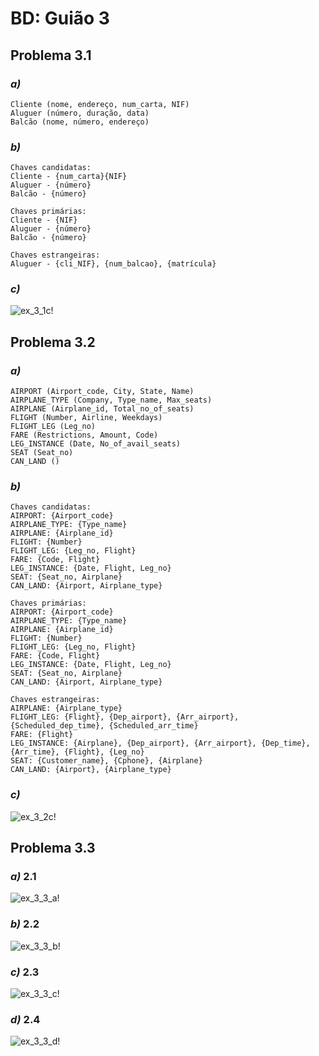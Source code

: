 # BD: Guião 3


## ​Problema 3.1
 
### *a)*

```
Cliente (nome, endereço, num_carta, NIF)
Aluguer (número, duração, data)
Balcão (nome, número, endereço)
```


### *b)* 

```
Chaves candidatas:
Cliente - {num_carta}{NIF}
Aluguer - {número}
Balcão - {número}

Chaves primárias:
Cliente - {NIF}
Aluguer - {número}
Balcão - {número}

Chaves estrangeiras:
Aluguer - {cli_NIF}, {num_balcao}, {matrícula}
```


### *c)* 

![ex_3_1c!](ex_3_1c.jpg "AnImage")


## ​Problema 3.2

### *a)*

```
AIRPORT (Airport_code, City, State, Name)
AIRPLANE_TYPE (Company, Type_name, Max_seats)
AIRPLANE (Airplane_id, Total_no_of_seats)
FLIGHT (Number, Airline, Weekdays)
FLIGHT_LEG (Leg_no)
FARE (Restrictions, Amount, Code)
LEG_INSTANCE (Date, No_of_avail_seats)
SEAT (Seat_no)
CAN_LAND ()
```


### *b)* 

```
Chaves candidatas:
AIRPORT: {Airport_code}
AIRPLANE_TYPE: {Type_name}
AIRPLANE: {Airplane_id}
FLIGHT: {Number}
FLIGHT_LEG: {Leg_no, Flight}
FARE: {Code, Flight}
LEG_INSTANCE: {Date, Flight, Leg_no}
SEAT: {Seat_no, Airplane}
CAN_LAND: {Airport, Airplane_type}

Chaves primárias:
AIRPORT: {Airport_code}
AIRPLANE_TYPE: {Type_name}
AIRPLANE: {Airplane_id}
FLIGHT: {Number}
FLIGHT_LEG: {Leg_no, Flight}
FARE: {Code, Flight}
LEG_INSTANCE: {Date, Flight, Leg_no}
SEAT: {Seat_no, Airplane}
CAN_LAND: {Airport, Airplane_type}

Chaves estrangeiras:
AIRPLANE: {Airplane_type}
FLIGHT_LEG: {Flight}, {Dep_airport}, {Arr_airport}, {Scheduled_dep_time}, {Scheduled_arr_time}
FARE: {Flight}
LEG_INSTANCE: {Airplane}, {Dep_airport}, {Arr_airport}, {Dep_time}, {Arr_time}, {Flight}, {Leg_no}
SEAT: {Customer_name}, {Cphone}, {Airplane}
CAN_LAND: {Airport}, {Airplane_type}
```


### *c)* 

![ex_3_2c!](ex_3_2c.jpg "AnImage")


## ​Problema 3.3


### *a)* 2.1

![ex_3_3_a!](ex_3_3a.jpg "AnImage")

### *b)* 2.2

![ex_3_3_b!](ex_3_3b.jpg "AnImage")

### *c)* 2.3

![ex_3_3_c!](ex_3_3c.jpg "AnImage")

### *d)* 2.4

![ex_3_3_d!](ex_3_3d.jpg "AnImage")